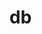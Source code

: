 <!-- generated by markdown-notes-tree -->

# db

<!-- optional markdown-notes-tree directory description starts here -->

<!-- optional markdown-notes-tree directory description ends here -->


